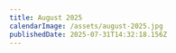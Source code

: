 ```yaml
---
title: August 2025
calendarImage: /assets/august-2025.jpg
publishedDate: 2025-07-31T14:32:18.156Z
---
```

